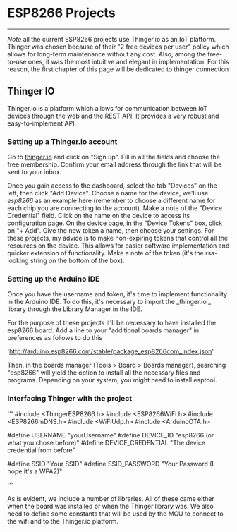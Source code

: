 # ESP8266 Projects
____

_Note_ all the current ESP8266 projects use Thinger.io as an IoT platform. Thinger was chosen because of their "2 free devices per user" policy which allows for long-term maintenance without any cost. Also, among the free-to-use ones, it was the most intuitive and elegant in implementation.
For this reason, the first chapter of this page will be dedicated to thinger connection

## Thinger IO

Thinger.io is a platform which allows for communication between IoT devices through the web and the REST API. It provides a very robust and easy-to-implement API.

### Setting up a Thinger.io account

Go to [thinger.io](http://thinger.io/) and click on "Sign up". Fill in all the fields and choose the free membership. Confirm your email address through the link that will be sent to your inbox.

Once you gain access to the dashboard, select the tab "Devices" on the left, then click "Add Device". Choose a name for the device, we'll use *esp8266* as an example here (remember to choose a different name for each chip you are connecting to the account). Make a note of the "Device Credential" field.
Click on the name on the device to access its configuration page.
On the device page, in the "Device Tokens" box, click on "+ Add".
Give the new token a name, then choose your settings. 
For these projects, my advice is to make non-expiring tokens that control all the resources on the device. This allows for easier software implementation and quicker extension of functionality. Make a note of the token (it's the rsa-looking string on the bottom of the box).

### Setting up the Arduino IDE

Once you have the username and token, it's time to implement functionality in the Arduino IDE. To do this, it's necessary to import the _thinger.io _ library through the Library Manager in the IDE.

For the purpose of these projects it'll be necessary to have installed the esp8266 board. Add a line to your "additional boards manager" in preferences as follows to do this

'http://arduino.esp8266.com/stable/package_esp8266com_index.json'

Then, in the boards manager (Tools > Board > Boards manager), searching "esp8266" will yield the option to install all the necessary files and programs. Depending on your system, you might need to install esptool.

### Interfacing Thinger with the project

'''
#include <ThingerESP8266.h>
#include <ESP8266WiFi.h>
#include <ESP8266mDNS.h>
#include <WiFiUdp.h>
#include <ArduinoOTA.h>

#define USERNAME "yourUsername"
#define DEVICE_ID "esp8266 (or what you chose before)"
#define DEVICE_CREDENTIAL "The device credential from before"

#define SSID "Your SSID"
#define SSID_PASSWORD "Your Password (I hope it's a WPA2)"

'''

As is evident, we include a number of libraries. All of these came either when the board was installed or when the Thinger library was.
We also need to define some constants that will be used by the MCU to connect to the wifi and to the Thinger.io platform.



